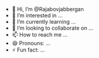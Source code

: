 - 👋 Hi, I’m @Rajabovjabbergan
- 👀 I’m interested in ...
- 🌱 I’m currently learning ...
- 💞️ I’m looking to collaborate on ...
- 📫 How to reach me ...
- 😄 Pronouns: ...
- ⚡ Fun fact: ...

<!---
Rajabovjabbergan/Rajabovjabbergan is a ✨ special ✨ repository because its `README.md` (this file) appears on your GitHub profile.
You can click the Preview link to take a look at your changes.
--->
